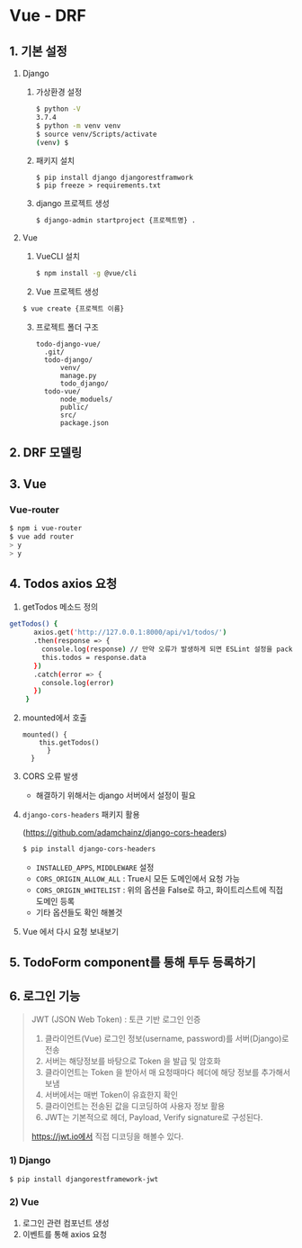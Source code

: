 # Vue - DRF

## 1. 기본 설정

1. Django

   1. 가상환경 설정

      ```bash
      $ python -V
      3.7.4
      $ python -m venv venv
      $ source venv/Scripts/activate
      (venv) $
      ```

      

   2. 패키지 설치

      ```
      $ pip install django djangorestframwork
      $ pip freeze > requirements.txt
      ```

   3. django 프로젝트 생성

      ```bash
      $ django-admin startproject {프로젝트명} .
      ```

      

2. Vue

   1. VueCLI 설치

      ```bash
      $ npm install -g @vue/cli
      ```

   2.  Vue 프로젝트 생성

      ```bash
      $ vue create {프로젝트 이름}
      ```

   3. 프로젝트 폴더 구조

      ```
      todo-django-vue/
      	.git/
      	todo-django/
      		venv/
      		manage.py
      		todo_django/
      	todo-vue/
      		node_moduels/
      		public/
      		src/
      		package.json
      ```



## 2. DRF 모델링

## 3. Vue

### Vue-router

```bash
$ npm i vue-router
$ vue add router
> y
> y
```



## 4. Todos axios 요청

1. getTodos 메소드 정의

```bash
getTodos() {
      axios.get('http://127.0.0.1:8000/api/v1/todos/')
      .then(response => {
        console.log(response) // 만약 오류가 발생하게 되면 ESLint 설정을 package.json에 추가
        this.todos = response.data
      })
      .catch(error => {
        console.log(error)
      })
    }
```

2. mounted에서 호출

   ```
   mounted() {
       this.getTodos()
         }
     }
   ```

   

3. CORS 오류 발생

   - 해결하기 위해서는 django 서버에서 설정이 필요

4. `django-cors-headers` 패키지 활용

   (https://github.com/adamchainz/django-cors-headers)

   ```bash
   $ pip install django-cors-headers
   ```

   - `INSTALLED_APPS`, `MIDDLEWARE` 설정
   - `CORS_ORIGIN_ALLOW_ALL` : True시 모든 도메인에서 요청 가능
   - `CORS_ORIGIN_WHITELIST` : 위의 옵션을 False로 하고, 화이트리스트에 직접 도메인 등록
   - 기타 옵션들도 확인 해볼것

5. Vue 에서 다시 요청 보내보기

## 5. TodoForm component를 통해 투두 등록하기

## 6. 로그인 기능

>JWT (JSON Web Token) : 토큰 기반 로그인 인증
>
>1. 클라이언트(Vue) 로그인 정보(username, password)를 서버(Django)로 전송
>2. 서버는 해당정보를 바탕으로 Token 을 발급 및 암호화
>3. 클라이언트는 Token 을 받아서 매 요청때마다 헤더에 해당 정보를 추가해서 보냄
>4. 서버에서는 매번 Token이 유효한지 확인
>5. 클라이언트는 전송된 값을 디코딩하여 사용자 정보 활용
>6. JWT는 기본적으로 헤더, Payload, Verify signature로 구성된다.
>
>https://jwt.io에서 직접 디코딩을 해볼수 있다.

### 1) Django

```bash
$ pip install djangorestframework-jwt
```

### 2) Vue

1. 로그인 관련 컴포넌트 생성
2. 이벤트를 통해 axios 요청